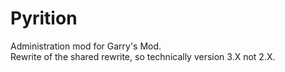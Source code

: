 # Pyrition
Administration mod for Garry's Mod.  
Rewrite of the shared rewrite, so technically version 3.X not 2.X.
